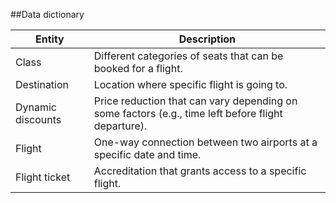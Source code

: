 ##Data dictionary

| Entity | Description |
| --- | --- |
| Class | Different categories of seats that can be booked for a flight. |
| Destination | Location where specific flight is going to. |
| Dynamic discounts | Price reduction that can vary depending on some factors (e.g., time left before flight departure). |
| Flight | One-way connection between two airports at a specific date and time. |
| Flight ticket | Accreditation that grants access to a specific flight. |

